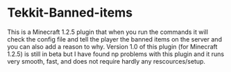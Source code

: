 Tekkit-Banned-items
===================

This is a Minecraft 1.2.5 plugin that when you run the commands it will check the config file and tell the player the banned items on the server and you can also add a reason to why.  Version 1.0 of this plugin (for Minecraft 1.2.5) is still in beta but I have found np problems with this plugin and it runs very smooth, fast, and does not require hardly any rescources/setup.
